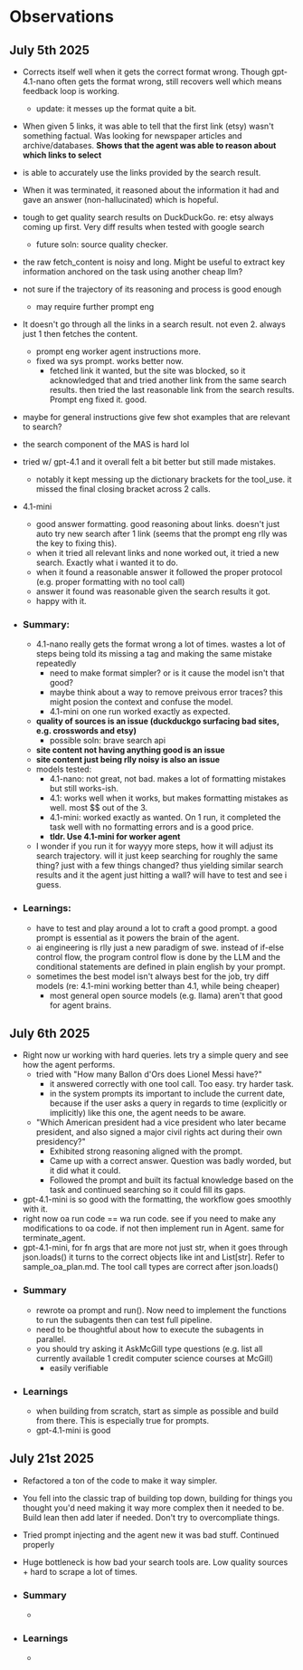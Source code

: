 # Observations

## July 5th 2025
- Corrects itself well when it gets the correct format wrong. Though gpt-4.1-nano often gets the format wrong, still recovers well which means feedback loop is working.
    - update: it messes up the format quite a bit.
- When given 5 links, it was able to tell that the first link (etsy) wasn't something factual. Was looking for newspaper articles and archive/databases. **Shows that the agent was able to reason about which links to select**
- is able to accurately use the links provided by the search result.
- When it was terminated, it reasoned about the information it had and gave an answer (non-hallucinated) which is hopeful.
- tough to get quality search results on DuckDuckGo. re: etsy always coming up first. Very diff results when tested with google search
    - future soln: source quality checker.
- the raw fetch_content is noisy and long. Might be useful to extract key information anchored on the task using another cheap llm?
- not sure if the trajectory of its reasoning and process is good enough
    - may require further prompt eng
- It doesn't go through all the links in a search result. not even 2. always just 1 then fetches the content.
    - prompt eng worker agent instructions more.
    - fixed wa sys prompt. works better now.
        - fetched link it wanted, but the site was blocked, so it acknowledged that and tried another link from the same search results. then tried the last reasonable link from the search results. Prompt eng fixed it. good.
- maybe for general instructions give few shot examples that are relevant to search?
- the search component of the MAS is hard lol
- tried w/ gpt-4.1 and it overall felt a bit better but still made mistakes. 
    - notably it kept messing up the dictionary brackets for the tool_use. it missed the final closing bracket across 2 calls.
- 4.1-mini
    - good answer formatting. good reasoning about links. doesn't just auto try new search after 1 link (seems that the prompt eng rlly was the key to fixing this). 
    - when it tried all relevant links and none worked out, it tried a new search. Exactly what i wanted it to do.
    - when it found a reasonable answer it followed the proper protocol (e.g. proper formatting with no tool call)
    - answer it found was reasonable given the search results it got.
    - happy with it.
- ### Summary:
    - 4.1-nano really gets the format wrong a lot of times. wastes a lot of steps being told its missing a tag and making the same mistake repeatedly
        - need to make format simpler? or is it cause the model isn't that good?
        - maybe think about a way to remove preivous error traces? this might posion the context and confuse the model.
        - 4.1-mini on one run worked exactly as expected.
    - **quality of sources is an issue (duckduckgo surfacing bad sites, e.g. crosswords and etsy)**
        - possible soln: brave search api
    - **site content not having anything good is an issue**
    - **site content just being rlly noisy is also an issue**
    - models tested:
        - 4.1-nano: not great, not bad. makes a lot of formatting mistakes but still works-ish.
        - 4.1: works well when it works, but makes formatting mistakes as well. most $$ out of the 3.
        - 4.1-mini: worked exactly as wanted. On 1 run, it completed the task well with no formatting errors and is a good price. 
        - **tldr. Use 4.1-mini for worker agent**
    - I wonder if you run it for wayyy more steps, how it will adjust its search trajectory. will it just keep searching for roughly the same thing? just with a few things changed? thus yielding similar search results and it the agent just hitting a wall? will have to test and see i guess.

- ### Learnings:
    - have to test and play around a lot to craft a good prompt. a good prompt is essential as it powers the brain of the agent.
    - ai engineering is rlly just a new paradigm of swe. instead of if-else control flow, the program control flow is done by the LLM and the conditional statements are defined in plain english by your prompt.
    - sometimes the best model isn't always best for the job, try diff models (re: 4.1-mini working better than 4.1, while being cheaper)
        - most general open source models (e.g. llama) aren't that good for agent brains.

## July 6th 2025
- Right now ur working with hard queries. lets try a simple query and see how the agent performs.
    - tried with "How many Ballon d'Ors does Lionel Messi have?"
        - it answered correctly with one tool call. Too easy. try harder task.
        - in the system prompts its important to include the current date, because if the user asks a query in regards to time (explicitly or implicitly) like this one, the agent needs to be aware.
    - "Which American president had a vice president who later became president, and also signed a major civil rights act during their own presidency?"
        - Exhibited strong reasoning aligned with the prompt.  
        - Came up with a correct answer. Question was badly worded, but it did what it could.
        - Followed the prompt and built its factual knowledge based on the task and continued searching so it could fill its gaps.
- gpt-4.1-mini is so good with the formatting, the workflow goes smoothly with it.
- right now oa run code == wa run code. see if you need to make any modifications to oa code. if not then implement run in Agent. same for terminate_agent. 
- gpt-4.1-mini, for fn args that are more not just str, when it goes through json.loads() it turns to the correct objects like int and List[str]. Refer to sample_oa_plan.md. The tool call types are correct after json.loads()
- ### Summary
    - rewrote oa prompt and run(). Now need to implement the functions to run the subagents then can test full pipeline.
    - need to be thoughtful about how to execute the subagents in parallel.
    - you should try asking it AskMcGill type questions (e.g. list all currently available 1 credit computer science courses at McGill)
        - easily verifiable 
- ### Learnings
    - when building from scratch, start as simple as possible and build from there. This is especially true for prompts.
    - gpt-4.1-mini is good

## July 21st 2025
- Refactored a ton of the code to make it way simpler. 
- You fell into the classic trap of building top down, building for things you thought you'd need making it way more complex then it needed to be. Build lean then add later if needed. Don't try to overcompliate things.
- Tried prompt injecting and the agent new it was bad stuff. Continued properly
- Huge bottleneck is how bad your search tools are. Low quality sources + hard to scrape a lot of times. 

- ### Summary
    - 
- ### Learnings
    - 